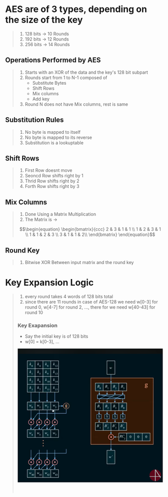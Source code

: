 # AES are of 3 types, depending on the size of the key
> 1) 128 bits -> 10 Rounds
> 2) 192 bits -> 12 Rounds
> 3) 256 bits -> 14 Rounds

## Operations Performed by AES
> 1) Starts with an XOR of the data and the key's 128 bit subpart
> 2) Rounds start from 1 to N-1 composed of
>       - Substitute Bytes
>       - Shift Rows
>       - Mix columns
>       - Add key
> 3) Round N does not have Mix columns, rest is same

## Substitution Rules

> 1) No byte is mapped to itself
> 2) No byte is mapped to its reverse
> 3) Substitution is a lookuptable

## Shift Rows

> 1) First Row doesnt move
> 2) Seoncd Row shifts right by 1
> 3) Thrid Row shifts right by 2
> 4) Forth Row shifts right by 3

## Mix Columns

> 1) Done Using a Matrix Multiplication
> 2) The Matrix is ->
> ```math
> \begin{equation}
> \begin{bmatrix}{ccc}
> 2 & 3 & 1 & 1 \\
> 1 & 2 & 3 & 1 \\
> 1 & 1 & 2 & 3 \\
> 3 & 1 & 1 & 2\\
> \end{bmatrix}
> \end{equation}
> ```

## Round Key

> 1) Bitwise XOR Between input matrix and the round key


# Key Expansion Logic

> 1) every round takes 4 words of 128 bits total
> 2) since there are 11 rounds in case of AES-128 we need w[0-3] for round 0, w[4-7] for round 2, ..., there for we need w[40-43] for round 10
> ### Key Exapansion
> - Say the initial key is of 128 bits
> - w[0] = k[0-3], ...
>
> ![AES Key Exapansion Image](images/KeyExpansion.png)
> <p style = "color: rgba(256, 256, 256, 0.2)">Courtesy (Neso Academy)</p>